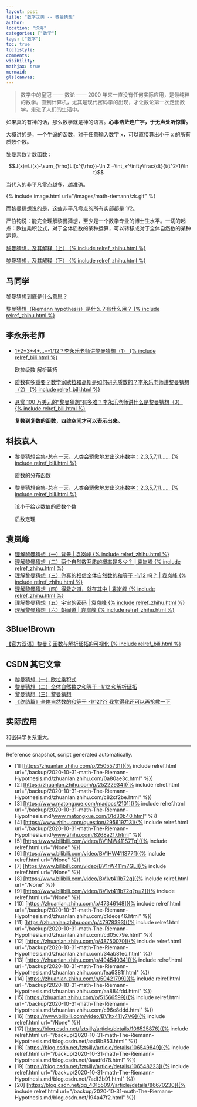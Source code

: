 ```yaml
---
layout: post
title: "数学之美 -- 黎曼猜想"
author:
location: "珠海"
categories: ["数学"]
tags: ["数学"]
toc: true
toclistyle:
comments:
visibility:
mathjax: true
mermaid:
glslcanvas:
---
```


> 数学中的皇冠 —— 数论 —— 2000 年来一直没有任何实际应用，是最纯粹的数学。直到计算机，尤其是现代密码学的出现，才让数论第一次走出数学，走进了人们的生活中。

如果真的有神的话，那么数学就是神的语言。**心事浩茫连广宇，于无声处听惊雷。**

大概讲的是，一个牛逼的函数，对于任意输入数字 x，可以直接算出小于 x 的所有质数个数。

黎曼素数计数函数：

$$J(x)=Li(x)-\sum_{\rho}Li(x^{\rho})-\ln 2 +\int_x^\infty\frac{dt}{t(t^2-1)\ln t}$$

当代入的非平凡零点越多，越准确。

{% include image.html url="/images/math-riemann/zk.gif" %}

而黎曼猜想说的是，这些非平凡零点的所有实部都是 1/2。

严伯钧说：能完全理解黎曼猜想，至少是一个数学专业的博士生水平。一切的起点：欧拉乘积公式，对于全体质数的某种运算，可以转移成对于全体自然数的某种运算。

[黎曼猜想，及其解释（上） {% include relref_zhihu.html %}](https://zhuanlan.zhihu.com/p/25055731)

[黎曼猜想，及其解释（下） {% include relref_zhihu.html %}](https://zhuanlan.zhihu.com/p/25222934)


## 马同学

[黎曼猜想到底是什么意思？](https://www.matongxue.com/madocs/2101)

[黎曼猜想（Riemann hypothesis）是什么？有什么用？ {% include relref_zhihu.html %}](https://www.zhihu.com/question/295619713)


## 李永乐老师

* [1+2+3+4+...=-1/12？李永乐老师讲黎曼猜想（1） {% include relref_bili.html %}](https://www.bilibili.com/video/BV1MW411S7Tg)

    欧拉级数 解析延拓

* [质数有多重要？数学家欧拉和高斯是如何研究质数的？李永乐老师讲黎曼猜想（2） {% include relref_bili.html %}](https://www.bilibili.com/video/BV1HW411S77f)

* [悬赏 100 万美元的“黎曼猜想”有多难？李永乐老师讲什么是黎曼猜想（3） {% include relref_bili.html %}](https://www.bilibili.com/video/BV1rW411m7GL)

    **复数到复数的函数，四维空间才可以表示出来。**


## 科技袁人

* [黎曼猜想合集-总有一天，人类会骄傲地发出这串数字：2,3,5,7,11…… {% include relref_bili.html %}](https://www.bilibili.com/video/BV1vt411b72q)

    质数的分布函数

* [黎曼猜想合集-总有一天，人类会骄傲地发出这串数字：2,3,5,7,11…… {% include relref_bili.html %}](https://www.bilibili.com/video/BV1vt411b72q?p=2)

    论小于给定数值的质数个数

    质数定理


## 袁岚峰

* [理解黎曼猜想（一）背景 \| 袁岚峰 {% include relref_zhihu.html %}](https://zhuanlan.zhihu.com/p/47346148)
* [理解黎曼猜想（二）两个自然数互质的概率是多少？ \| 袁岚峰 {% include relref_zhihu.html %}](https://zhuanlan.zhihu.com/p/47978393)
* [理解黎曼猜想（三）你真的相信全体自然数的和等于 -1/12 吗？ \| 袁岚峰 {% include relref_zhihu.html %}](https://zhuanlan.zhihu.com/p/48750070)
* [理解黎曼猜想（四）得救之道，就在其中 \| 袁岚峰 {% include relref_zhihu.html %}](https://zhuanlan.zhihu.com/p/49454034)
* [理解黎曼猜想（五）宇宙的密码 \| 袁岚峰 {% include relref_zhihu.html %}](https://zhuanlan.zhihu.com/p/50421799)
* [理解黎曼猜想（六）朝闻道 \| 袁岚峰 {% include relref_zhihu.html %}](https://zhuanlan.zhihu.com/p/51566599)


## 3Blue1Brown

[【官方双语】黎曼 ζ 函数与解析延拓的可视化 {% include relref_bili.html %}](https://www.bilibili.com/video/BV1tx411y7VG)


## CSDN 其它文章

* [黎曼猜想（一）欧拉乘积式](https://blog.csdn.net/fztsilly/article/details/106525876)
* [黎曼猜想（二）全体自然数之和等于 -1/12 和解析延拓](https://blog.csdn.net/fztsilly/article/details/106549849)
* [黎曼猜想（三）黎曼猜想](https://blog.csdn.net/fztsilly/article/details/106548223)
* [《终结篇》全体自然数的和等于 -1/12??? 我觉得我还可以再抢救一下](https://blog.csdn.net/qq_40155097/article/details/86670230)


## 实际应用

和密码学关系重大。

-----

<font class='ref_snapshot'>Reference snapshot, script generated automatically.</font>

- [1] [https://zhuanlan.zhihu.com/p/25055731]({% include relref.html url="/backup/2020-10-31-math-The-Riemann-Hypothesis.md/zhuanlan.zhihu.com/0a80ae3c.html" %})
- [2] [https://zhuanlan.zhihu.com/p/25222934]({% include relref.html url="/backup/2020-10-31-math-The-Riemann-Hypothesis.md/zhuanlan.zhihu.com/c82cf2be.html" %})
- [3] [https://www.matongxue.com/madocs/2101]({% include relref.html url="/backup/2020-10-31-math-The-Riemann-Hypothesis.md/www.matongxue.com/01d30b40.html" %})
- [4] [https://www.zhihu.com/question/295619713]({% include relref.html url="/backup/2020-10-31-math-The-Riemann-Hypothesis.md/www.zhihu.com/8268a217.html" %})
- [5] [https://www.bilibili.com/video/BV1MW411S7Tg]({% include relref.html url="/None" %})
- [6] [https://www.bilibili.com/video/BV1HW411S77f]({% include relref.html url="/None" %})
- [7] [https://www.bilibili.com/video/BV1rW411m7GL]({% include relref.html url="/None" %})
- [8] [https://www.bilibili.com/video/BV1vt411b72q]({% include relref.html url="/None" %})
- [9] [https://www.bilibili.com/video/BV1vt411b72q?p=2]({% include relref.html url="/None" %})
- [10] [https://zhuanlan.zhihu.com/p/47346148]({% include relref.html url="/backup/2020-10-31-math-The-Riemann-Hypothesis.md/zhuanlan.zhihu.com/c1dece46.html" %})
- [11] [https://zhuanlan.zhihu.com/p/47978393]({% include relref.html url="/backup/2020-10-31-math-The-Riemann-Hypothesis.md/zhuanlan.zhihu.com/cd05c79e.html" %})
- [12] [https://zhuanlan.zhihu.com/p/48750070]({% include relref.html url="/backup/2020-10-31-math-The-Riemann-Hypothesis.md/zhuanlan.zhihu.com/34ab81ec.html" %})
- [13] [https://zhuanlan.zhihu.com/p/49454034]({% include relref.html url="/backup/2020-10-31-math-The-Riemann-Hypothesis.md/zhuanlan.zhihu.com/fea6381f.html" %})
- [14] [https://zhuanlan.zhihu.com/p/50421799]({% include relref.html url="/backup/2020-10-31-math-The-Riemann-Hypothesis.md/zhuanlan.zhihu.com/aa884fdd.html" %})
- [15] [https://zhuanlan.zhihu.com/p/51566599]({% include relref.html url="/backup/2020-10-31-math-The-Riemann-Hypothesis.md/zhuanlan.zhihu.com/c96e8ddd.html" %})
- [16] [https://www.bilibili.com/video/BV1tx411y7VG]({% include relref.html url="/None" %})
- [17] [https://blog.csdn.net/fztsilly/article/details/106525876]({% include relref.html url="/backup/2020-10-31-math-The-Riemann-Hypothesis.md/blog.csdn.net/aad8b853.html" %})
- [18] [https://blog.csdn.net/fztsilly/article/details/106549849]({% include relref.html url="/backup/2020-10-31-math-The-Riemann-Hypothesis.md/blog.csdn.net/0aadfd78.html" %})
- [19] [https://blog.csdn.net/fztsilly/article/details/106548223]({% include relref.html url="/backup/2020-10-31-math-The-Riemann-Hypothesis.md/blog.csdn.net/7adf2b91.html" %})
- [20] [https://blog.csdn.net/qq_40155097/article/details/86670230]({% include relref.html url="/backup/2020-10-31-math-The-Riemann-Hypothesis.md/blog.csdn.net/194a47f2.html" %})
